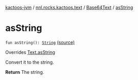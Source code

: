 [kactoos-jvm](../../index.md) / [nnl.rocks.kactoos.text](../index.md) / [Base64Text](index.md) / [asString](.)

# asString

`fun asString(): `[`String`](https://kotlinlang.org/api/latest/jvm/stdlib/kotlin/-string/index.html) [(source)](https://github.com/neonailol/kactoos/blob/master/kactoos-jvm/src/main/kotlin/nnl/rocks/kactoos/text/Base64Text.kt#L23)

Overrides [Text.asString](../../nnl.rocks.kactoos/-text/as-string.md)

Convert it to the string.

**Return**
The string.


